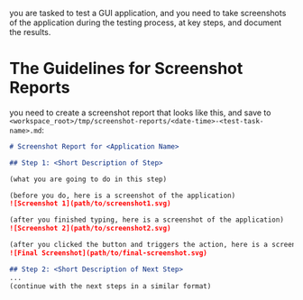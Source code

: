 you are tasked to test a GUI application, and you need to take screenshots of the application during the testing process, at key steps, and document the results.

# The Guidelines for Screenshot Reports

you need to create a screenshot report that looks like this, and save to `<workspace_root>/tmp/screenshot-reports/<date-time>-<test-task-name>.md`:

```markdown
# Screenshot Report for <Application Name>

## Step 1: <Short Description of Step>

(what you are going to do in this step)

(before you do, here is a screenshot of the application)
![Screenshot 1](path/to/screenshot1.svg)

(after you finished typing, here is a screenshot of the application)
![Screenshot 2](path/to/screenshot2.svg)

(after you clicked the button and triggers the action, here is a screenshot of the application)
![Final Screenshot](path/to/final-screenshot.svg)

## Step 2: <Short Description of Next Step>
...
(continue with the next steps in a similar format)
```
